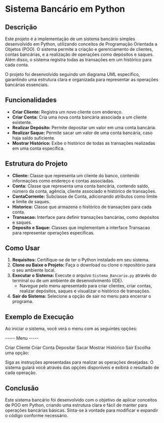 # Sistema Bancário em Python

## Descrição

Este projeto é a implementação de um sistema bancário simples desenvolvido em Python, utilizando conceitos de Programação Orientada a Objetos (POO). O sistema permite a criação e gerenciamento de clientes, contas bancárias, e a realização de operações como depósitos e saques. Além disso, o sistema registra todas as transações em um histórico para cada conta.

O projeto foi desenvolvido seguindo um diagrama UML específico, garantindo uma estrutura clara e organizada para representar as operações bancárias essenciais.

## Funcionalidades

- **Criar Cliente:** Registra um novo cliente com endereço.
- **Criar Conta:** Cria uma nova conta bancária associada a um cliente existente.
- **Realizar Depósito:** Permite depositar um valor em uma conta bancária.
- **Realizar Saque:** Permite sacar um valor de uma conta bancária, caso haja saldo suficiente.
- **Mostrar Histórico:** Exibe o histórico de todas as transações realizadas em uma conta específica.

## Estrutura do Projeto

- **Cliente:** Classe que representa um cliente do banco, contendo informações como endereço e contas associadas.
- **Conta:** Classe que representa uma conta bancária, contendo saldo, número da conta, agência, cliente associado e histórico de transações.
- **ContaCorrente:** Subclasse de Conta, adicionando atributos como limite e limite de saques.
- **Historico:** Classe que armazena o histórico de transações para cada conta.
- **Transacao:** Interface para definir transações bancárias, como depósitos e saques.
- **Deposito e Saque:** Classes que implementam a interface Transacao para representar operações específicas.

## Como Usar

1. **Requisitos:** Certifique-se de ter o Python instalado em seu sistema.
2. **Clone ou Baixe o Projeto:** Faça o download ou clone o repositório para o seu ambiente local.
3. **Executar o Sistema:** Execute o arquivo `Sistema_Bancario.py` através do terminal ou de um ambiente de desenvolvimento (IDE).
   - Navegue pelo menu apresentado para criar clientes, criar contas, realizar depósitos, saques e visualizar o histórico de transações.
4. **Sair do Sistema:** Selecione a opção de sair no menu para encerrar o programa.

## Exemplo de Execução

Ao iniciar o sistema, você verá o menu com as seguintes opções:

----- Menu -----

Criar Cliente
Criar Conta
Depositar
Sacar
Mostrar Histórico
Sair
Escolha uma opção:

Siga as instruções apresentadas para realizar as operações desejadas. O sistema guiará você através das opções disponíveis e exibirá o resultado de cada operação.

## Conclusão

Este sistema bancário foi desenvolvido com o objetivo de aplicar conceitos de POO em Python, criando uma estrutura clara e fácil de manter para operações bancárias básicas. Sinta-se à vontade para modificar e expandir o código conforme necessário.
